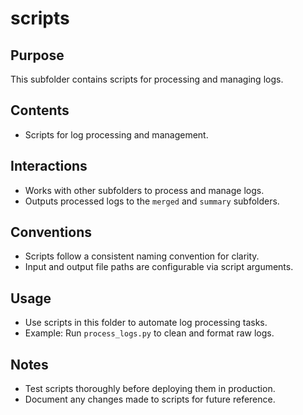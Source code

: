 # scripts

## Purpose
This subfolder contains scripts for processing and managing logs.

## Contents
- Scripts for log processing and management.

## Interactions
- Works with other subfolders to process and manage logs.
- Outputs processed logs to the `merged` and `summary` subfolders.

## Conventions
- Scripts follow a consistent naming convention for clarity.
- Input and output file paths are configurable via script arguments.

## Usage
- Use scripts in this folder to automate log processing tasks.
- Example: Run `process_logs.py` to clean and format raw logs.

## Notes
- Test scripts thoroughly before deploying them in production.
- Document any changes made to scripts for future reference.
